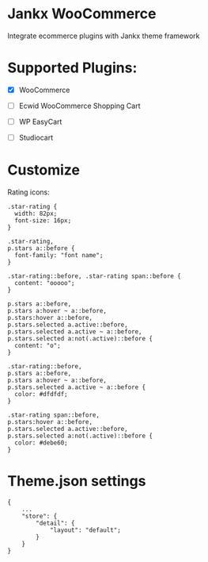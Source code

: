 Jankx WooCommerce
=

Integrate ecommerce plugins with Jankx theme framework

# Supported Plugins:

- [x] WooCommerce
- [ ] Ecwid WooCommerce Shopping Cart
- [ ] WP EasyCart
- [ ] Studiocart


# Customize

Rating icons:
```
.star-rating {
  width: 82px;
  font-size: 16px;
}

.star-rating,
p.stars a::before {
  font-family: "font name";
}

.star-rating::before, .star-rating span::before {
  content: "ooooo";
}

p.stars a::before,
p.stars a:hover ~ a::before,
p.stars:hover a::before,
p.stars.selected a.active::before,
p.stars.selected a.active ~ a::before,
p.stars.selected a:not(.active)::before {
  content: "o";
}

.star-rating::before,
p.stars a::before,
p.stars a:hover ~ a::before,
p.stars.selected a.active ~ a::before {
  color: #dfdfdf;
}

.star-rating span::before,
p.stars:hover a::before,
p.stars.selected a.active::before,
p.stars.selected a:not(.active)::before {
  color: #debe60;
}
```


# Theme.json settings

```
{
    ...
    "store": {
        "detail": {
            "layout": "default";
        }
    }
}
```
